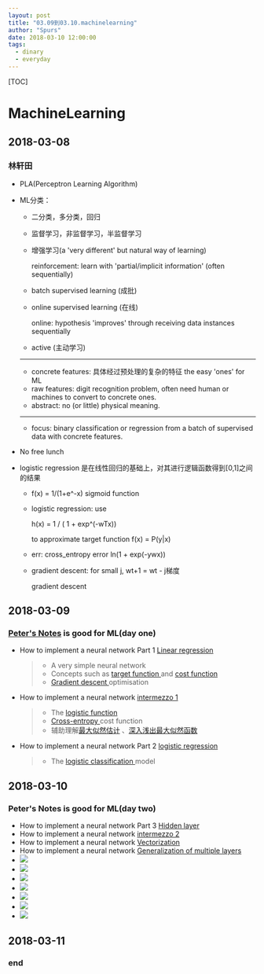 ```yaml
---
layout: post
title: "03.09到03.10.machinelearning"
author: "Spurs"
date: 2018-03-10 12:00:00
tags:
  - dinary
  - everyday
---
```


[TOC]

# MachineLearning

## 2018-03-08

### 林轩田

- PLA(Perceptron Learning Algorithm)

- ML分类：

  - 二分类，多分类，回归

  - 监督学习，非监督学习，半监督学习

  - 增强学习(a 'very different' but natural way of learning)

    reinforcement: learn with 'partial/implicit information' (often sequentially)

  - batch supervised learning (成批)

  - online supervised learning (在线)

    online: hypothesis 'improves' through receiving data instances sequentially

  - active (主动学习)

  ---

  - concrete features: 具体经过预处理的复杂的特征 the easy 'ones' for ML
  - raw features: digit recognition problem, often need human or machines to convert to concrete ones.
  - abstract: no (or little) physical meaning.

  ---

  - focus: binary classification or regression from a batch of supervised data with concrete features.

- No free lunch

- logistic regression 是在线性回归的基础上，对其进行逻辑函数得到[0,1]之间的结果

  - f(x) = 1/(1+e^-x)   sigmoid function

  - logistic regression: use

    h(x) = 1 / ( 1 + exp^(-wTx))

    to approximate target function f(x) = P(y|x)

  - err: cross_entropy error ln(1 + exp(-ywx))

  - gradient descent: for small j, wt+1 = wt - j梯度

    gradient descent

## 2018-03-09

### [Peter's Notes](https://peterroelants.github.io/) is good for ML(day one)

- How to implement a neural network Part 1 [Linear regression](https://peterroelants.github.io/posts/neural_network_implementation_part01/)

  > - A very simple neural network
  > - Concepts such as [target function ](http://peterroelants.github.io/posts/neural_network_implementation_part01/#Define-the-target-function)and [cost function](http://peterroelants.github.io/posts/neural_network_implementation_part01/#Define-the-cost-function)
  > - [Gradient descent ](http://peterroelants.github.io/posts/neural_network_implementation_part01/#Gradient-descent)optimisation

- How to implement a neural network [intermezzo 1](https://peterroelants.github.io/posts/neural_network_implementation_intermezzo01/)

  > - The [logistic function](http://peterroelants.github.io/posts/neural_network_implementation_intermezzo01/#Logistic-function)
  > - [Cross-entropy ](http://peterroelants.github.io/posts/neural_network_implementation_intermezzo01/#Cross-entropy-cost-function-for-the-logistic-function)cost function
  > - 辅助理解[最大似然估计](https://www.cnblogs.com/liliu/archive/2010/11/22/1883702.html) 、[深入浅出最大似然函数](https://www.jianshu.com/p/f1d3906e4a3e)

- How to implement a neural network Part 2 [logistic regression](https://peterroelants.github.io/posts/neural_network_implementation_part02/)

  > - The [logistic classification ](http://peterroelants.github.io/posts/neural_network_implementation_part02/#Logistic-function-and-cross-entropy-cost-function)model

## 2018-03-10

### Peter's Notes is good for ML(day two)

- How to implement a neural network Part 3 [Hidden layer](https://peterroelants.github.io/posts/neural_network_implementation_part03/)
- How to implement a neural network [intermezzo 2](https://peterroelants.github.io/posts/neural_network_implementation_intermezzo02/)
- How to implement a neural network [Vectorization](https://peterroelants.github.io/posts/neural_network_implementation_part04/)
- How to implement a neural network [Generalization of multiple layers](https://peterroelants.github.io/posts/neural_network_implementation_part05/)
- ![](https://github.com/spurscoder/spurscoder.github.io/raw/master/img/home/2018-03-11-0.JPG)
- ![](https://github.com/spurscoder/spurscoder.github.io/raw/master/img/home/2018-03-11-1.JPG)
- ![](https://github.com/spurscoder/spurscoder.github.io/raw/master/img/home/2018-03-11-2.JPG)
- ![](https://github.com/spurscoder/spurscoder.github.io/raw/master/img/home/2018-03-11-4.JPG)
- ![](https://github.com/spurscoder/spurscoder.github.io/raw/master/img/home/2018-03-11-5.JPG)
- ![](https://github.com/spurscoder/spurscoder.github.io/raw/master/img/home/2018-03-11-6.JPG)
- ![](https://github.com/spurscoder/spurscoder.github.io/raw/master/img/home/2018-03-11-7.JPG)

## 2018-03-11



### end

